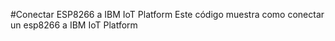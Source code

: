 #Conectar ESP8266 a IBM IoT Platform
Este código muestra como conectar un esp8266 a IBM IoT Platform
